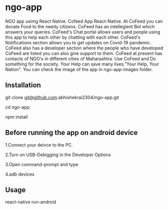 # ngo-app
NGO app usimg React Native.
Cofeed App React-Native. At CoFeed you can donate Food to the needy citizens. CoFeed has an intellegient Bot which answers your queries. CoFeed's Chat portal allows users and people using this app to help each other by chatting with each other. CoFeed's Notifications section allows you to get updates on Covid-19 pandemic. CoFeed also has a developer section where the people who have developed CoFeed are listed you can also give support to them. CoFeed at present has contacts of NGO's in different cities of Maharashtra. Use CoFeed and Do something for the society. Your Help can save many lives."Your Help, Your Nation".
You can check the image of the app in ngo-app-images folder.

## Installation
git clone git@github.com:abhishekrai2304/ngo-app.git

cd ngo-app

npm install

## Before running the app on android device
1.Connect your deivce to the PC.

2.Turn on USB-Debigging in the Developer Options

3.Open command-prompt and type

4.adb devices

## Usage
react-native run-android
